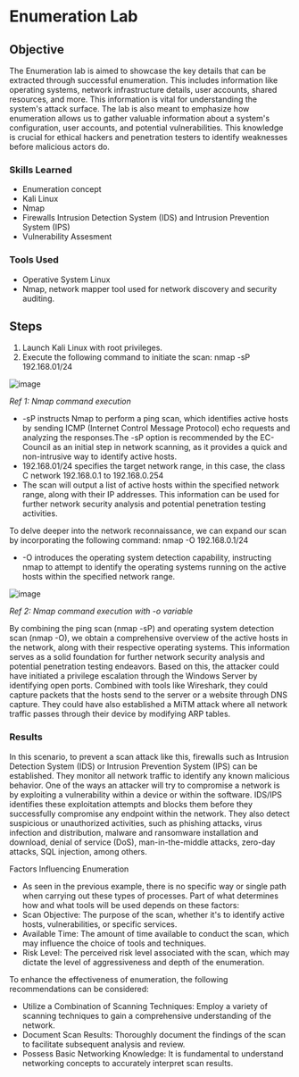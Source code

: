 # Enumeration Lab

## Objective

The Enumeration lab is aimed to showcase the key details that can be extracted through successful enumeration. This includes information like operating systems, network infrastructure details, user accounts, shared resources, and more. This information is vital for understanding the system's attack surface. The lab is also meant to emphasize how enumeration allows us to gather valuable information about a system's configuration, user accounts, and potential vulnerabilities. This knowledge is crucial for ethical hackers and penetration testers to identify weaknesses before malicious actors do.


### Skills Learned

- Enumeration concept
- Kali Linux
- Nmap
- Firewalls Intrusion Detection System (IDS) and Intrusion Prevention System (IPS)
- Vulnerability Assesment

### Tools Used

- Operative System Linux
- Nmap, network mapper tool used for network discovery and security auditing.

## Steps
1.	Launch Kali Linux with root privileges.
2.	Execute the following command to initiate the scan: nmap -sP 192.168.01/24
   
   ![image](https://github.com/Fabian-R/Enumeration-Lab/assets/169630952/e3a17856-255d-46ff-9f0b-58b70b87a496)

*Ref 1: Nmap command execution*

-	-sP instructs Nmap to perform a ping scan, which identifies active hosts by sending ICMP (Internet Control Message Protocol) echo requests and analyzing the responses.The -sP option is recommended by the EC-Council as an initial step in network scanning, as it provides a quick and non-intrusive way to identify active hosts.
- 192.168.01/24 specifies the target network range, in this case, the class C network 192.168.0.1 to 192.168.0.254
- The scan will output a list of active hosts within the specified network range, along with their IP addresses. This information can be used for further network security analysis and potential penetration testing activities. 

To delve deeper into the network reconnaissance, we can expand our scan by incorporating the following command:  nmap -O 192.168.0.1/24
-	-O introduces the operating system detection capability, instructing nmap to attempt to identify the operating systems running on the active hosts within the specified network range.

![image](https://github.com/Fabian-R/Enumeration-Lab/assets/169630952/e1d19601-170c-41ea-b7b8-ecc0650357ff)

*Ref 2: Nmap command execution with -o variable*


  
By combining the ping scan (nmap -sP) and operating system detection scan (nmap -O), we obtain a comprehensive overview of the active hosts in the network, along with their respective operating systems. This information serves as a solid foundation for further network security analysis and potential penetration testing endeavors. Based on this, the attacker could have initiated a privilege escalation through the Windows Server by identifying open ports. Combined with tools like Wireshark, they could capture packets that the hosts send to the server or a website through DNS capture. They could have also established a MiTM attack where all network traffic passes through their device by modifying ARP tables.

### Results

In this scenario, to prevent a scan attack like this, firewalls such as Intrusion Detection System (IDS) or Intrusion Prevention System (IPS) can be established. They monitor all network traffic to identify any known malicious behavior. One of the ways an attacker will try to compromise a network is by exploiting a vulnerability within a device or within the software. IDS/IPS identifies these exploitation attempts and blocks them before they successfully compromise any endpoint within the network. They also detect suspicious or unauthorized activities, such as phishing attacks, virus infection and distribution, malware and ransomware installation and download, denial of service (DoS), man-in-the-middle attacks, zero-day attacks, SQL injection, among others.

Factors Influencing Enumeration
-	As seen in the previous example, there is no specific way or single path when carrying out these types of processes. Part of what determines how and what tools will be used depends on these factors:
-	Scan Objective: The purpose of the scan, whether it's to identify active hosts, vulnerabilities, or specific services.
-	Available Time: The amount of time available to conduct the scan, which may influence the choice of tools and techniques.
-	Risk Level: The perceived risk level associated with the scan, which may dictate the level of aggressiveness and depth of the enumeration.

To enhance the effectiveness of enumeration, the following recommendations can be considered:
-	Utilize a Combination of Scanning Techniques: Employ a variety of scanning techniques to gain a comprehensive understanding of the network.
-	Document Scan Results: Thoroughly document the findings of the scan to facilitate subsequent analysis and review.
-	Possess Basic Networking Knowledge: It is fundamental to understand networking concepts to accurately interpret scan results.

